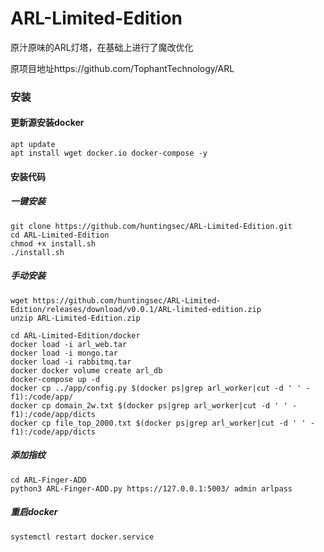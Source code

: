 # ARL-Limited-Edition
原汁原味的ARL灯塔，在基础上进行了魔改优化

原项目地址https://github.com/TophantTechnology/ARL

### 安装

#### 更新源安装docker

```
apt update
apt install wget docker.io docker-compose -y
```

#### 安装代码
##### 一键安装


```
git clone https://github.com/huntingsec/ARL-Limited-Edition.git
cd ARL-Limited-Edition
chmod +x install.sh
./install.sh
```


##### 手动安装

```
wget https://github.com/huntingsec/ARL-Limited-Edition/releases/download/v0.0.1/ARL-limited-edition.zip
unzip ARL-Limited-Edition.zip
```

```
cd ARL-Limited-Edition/docker
docker load -i arl_web.tar
docker load -i mongo.tar
docker load -i rabbitmq.tar
docker docker volume create arl_db
docker-compose up -d
docker cp ../app/config.py $(docker ps|grep arl_worker|cut -d ' ' -f1):/code/app/
docker cp domain_2w.txt $(docker ps|grep arl_worker|cut -d ' ' -f1):/code/app/dicts
docker cp file_top_2000.txt $(docker ps|grep arl_worker|cut -d ' ' -f1):/code/app/dicts
```

##### 添加指纹

```
cd ARL-Finger-ADD
python3 ARL-Finger-ADD.py https://127.0.0.1:5003/ admin arlpass
```

##### 重启docker

```
systemctl restart docker.service
```
